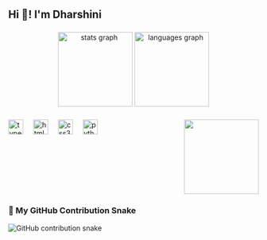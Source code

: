 <h2 align="left">Hi 👋! I'm Dharshini</h2>

###

<div align="center">
  <img src="https://github-readme-stats.vercel.app/api?username=Dharshinir004&hide_title=false&hide_rank=false&show_icons=true&include_all_commits=true&count_private=true&disable_animations=false&theme=dracula&locale=en&hide_border=false" height="150" alt="stats graph"  />
  <img src="https://github-readme-stats.vercel.app/api/top-langs?username=Dharshinir004&locale=en&hide_title=false&layout=compact&card_width=320&langs_count=5&theme=dracula&hide_border=false" height="150" alt="languages graph"  />
</div>

###

<img align="right" height="150" src="https://i.imgflip.com/65efzo.gif"  />

###

<div align="left">
  
  <img src="https://cdn.jsdelivr.net/gh/devicons/devicon/icons/typescript/typescript-original.svg" height="30" alt="typescript logo"  />
  <img width="12" />
  <img src="https://cdn.jsdelivr.net/gh/devicons/devicon/icons/html5/html5-original.svg" height="30" alt="html5 logo"  />
  <img width="12" />
  <img src="https://cdn.jsdelivr.net/gh/devicons/devicon/icons/css3/css3-original.svg" height="30" alt="css3 logo"  />
  <img width="12" />
  <img src="https://cdn.jsdelivr.net/gh/devicons/devicon/icons/python/python-original.svg" height="30" alt="python logo"  />
  <img width="12" />
 
</div>

###



###

<br clear="both">

### 🐍 My GitHub Contribution Snake

<picture>
  <source media="(prefers-color-scheme: dark)" srcset="https://raw.githubusercontent.com/Dharshinir004/Dharshinir004/output/snake.svg">
  <img alt="GitHub contribution snake" src="https://raw.githubusercontent.com/Dharshinir004/Dharshinir004/output/snake.svg">
</picture>

###
